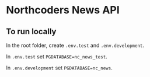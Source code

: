# Northcoders News API

## To run locally
In the root folder, create `.env.test` and `.env.development`.

In `.env.test` set `PGDATABASE=nc_news_test`.

In `.env.development` set `PGDATABASE=nc_news`.